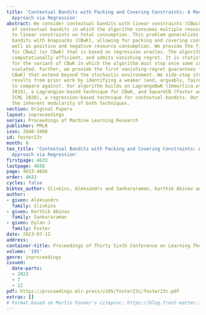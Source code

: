 ```yaml
---
title: 'Contextual Bandits with Packing and Covering Constraints: A Modular Lagrangian
  Approach via Regression'
abstract: We consider contextual bandits with linear constraints (CBwLC), a variant
  of contextual bandits in which the algorithm consumes multiple resources subject
  to linear constraints on total consumption. This problem generalizes contextual
  bandits with knapsacks (CBwK), allowing for packing and covering constraints, as
  well as positive and negative resource consumption. We provide the first algorithm
  for CBwLC (or CBwK) that is based on regression oracles. The algorithm is simple,
  computationally efficient, and admits vanishing regret. It is statistically optimal
  for the variant of CBwK in which the algorithm must stop once some constraint is
  violated. Further, we provide the first vanishing-regret guarantees for CBwLC (or
  CBwK) that extend beyond the stochastic environment. We side-step strong impossibility
  results from prior work by identifying a weaker (and, arguably, fairer) benchmark
  to compare against. Our algorithm builds on LagrangeBwK (Immorlica et al., FOCS
  2019), a Lagrangian-based technique for CBwK, and SquareCB (Foster and Rakhlin,
  ICML 2020), a regression-based technique for contextual bandits. Our analysis leverages
  the inherent modularity of both techniques.
section: Original Papers
layout: inproceedings
series: Proceedings of Machine Learning Research
publisher: PMLR
issn: 2640-3498
id: foster23c
month: 0
tex_title: 'Contextual Bandits with Packing and Covering Constraints: A Modular Lagrangian
  Approach via Regression'
firstpage: 4633
lastpage: 4656
page: 4633-4656
order: 4633
cycles: false
bibtex_author: Slivkins, Aleksandrs and Sankararaman, Karthik Abinav and Foster, Dylan J
author:
- given: Aleksandrs
  family: Slivkins
- given: Karthik Abinav
  family: Sankararaman
- given: Dylan J
  family: Foster
date: 2023-07-12
address: 
container-title: Proceedings of Thirty Sixth Conference on Learning Theory
volume: '195'
genre: inproceedings
issued:
  date-parts:
  - 2023
  - 7
  - 12
pdf: https://proceedings.mlr.press/v195/foster23c/foster23c.pdf
extras: []
# Format based on Martin Fenner's citeproc: https://blog.front-matter.io/posts/citeproc-yaml-for-bibliographies/
---
```

